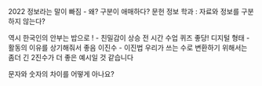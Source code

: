 2022 정보라는 말이 빠짐 - 왜?
구분이 애매하다?
문헌 정보 학과 : 자료와 정보를 구분하지 않는다?

역시 한국인의 안부는 밥으로 ! - 친밀감이 상승
전 시간 수업 퀴즈 좋당!
디지털 형태 - 
활동의 이유를 상기해줘서 좋음
이진수 - 이진법 우리가 쓰는 수로 변환하기 위해서는
좀더 긴 2진수가 더 좋은 예시일 것 같습니다

문자와 숫자의 차이를 어떻게 아나요?